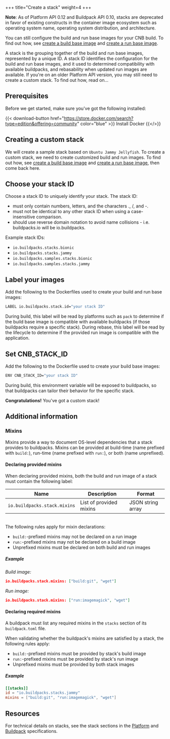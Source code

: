 +++
title="Create a stack"
weight=4
+++

<!--more-->

**Note**: As of Platform API 0.12 and Buildpack API 0.10, stacks are deprecated in favor of existing constructs in the container image ecosystem such as operating system name, operating system distribution, and architecture.

You can still configure the build and run base images for your CNB build.
To find out how, see [create a build base image](/docs/for-platform-operators/how-to/prepare-build-inputs/build-base/) and [create a run base image](/docs/for-platform-operators/how-to/prepare-build-inputs/run-base/).

A stack is the grouping together of the build and run base images, represented by a unique ID.
A stack ID identifies the configuration for the build and run base images, and it used to determined compatibility with available buildpacks, and rebasability when updated run images are available.
If you're on an older Platform API version, you may still need to create a custom stack.
To find out how, read on...

<!--more-->

## Prerequisites

Before we get started, make sure you've got the following installed: 

{{< download-button href="https://store.docker.com/search?type=edition&offering=community" color="blue" >}} Install Docker {{</>}}

## Creating a custom stack

We will create a sample stack based on `Ubuntu Jammy Jellyfish`. To create a custom stack, we need to create customized build and run images.
To find out how, see [create a build base image](/docs/for-platform-operators/how-to/prepare-build-inputs/build-base/) and [create a run base image](/docs/for-platform-operators/how-to/prepare-build-inputs/run-base/), then come back here.

## Choose your stack ID

Choose a stack ID to uniquely identify your stack. The stack ID:
  * must only contain numbers, letters, and the characters ., /, and -.
  * must not be identical to any other stack ID when using a case-insensitive comparison.
  * should use reverse domain notation to avoid name collisions - i.e. buildpacks.io will be io.buildpacks.

Example stack IDs:
  * `io.buildpacks.stacks.bionic`
  * `io.buildpacks.stacks.jammy`
  * `io.buildpacks.samples.stacks.bionic`
  * `io.buildpacks.samples.stacks.jammy`

## Label your images

Add the following to the Dockerfiles used to create your build and run base images:

```bash
LABEL io.buildpacks.stack.id="your stack ID"
```

During build, this label will be read by platforms such as `pack` to determine if the build base image is compatible with available buildpacks (if those buildpacks require a specific stack).
During rebase, this label will be read by the lifecycle to determine if the provided run image is compatible with the application.

## Set CNB_STACK_ID

Add the following to the Dockerfile used to create your build base images:

```bash
ENV CNB_STACK_ID="your stack ID"
```

During build, this environment variable will be exposed to buildpacks, so that buildpacks can tailor their behavior for the specific stack.

**Congratulations!** You've got a custom stack!

## Additional information

### Mixins

Mixins provide a way to document OS-level dependencies that a stack provides to buildpacks.
Mixins can be provided at build-time (name prefixed with `build:`), run-time (name prefixed with `run:`), or both (name unprefixed).

#### Declaring provided mixins

When declaring provided mixins, both the build and run image of a stack must contain the following label:

| Name                         | Description             | Format            |
|------------------------------|-------------------------|-------------------|
| `io.buildpacks.stack.mixins` | List of provided mixins | JSON string array |

\
The following rules apply for mixin declarations:

 - `build:`-prefixed mixins may not be declared on a run image
 - `run:`-prefixed mixins may not be declared on a build image
 - Unprefixed mixins must be declared on both build and run images

##### Example

_Build image:_
```json
io.buildpacks.stack.mixins: ["build:git", "wget"]
```

_Run image:_
```json
io.buildpacks.stack.mixins: ["run:imagemagick", "wget"]
```

#### Declaring required mixins

A buildpack must list any required mixins in the `stacks` section of its `buildpack.toml` file.

When validating whether the buildpack's mixins are satisfied by a stack, the following rules apply:

- `build:`-prefixed mixins must be provided by stack's build image
- `run:`-prefixed mixins must be provided by stack's run image
- Unprefixed mixins must be provided by both stack images

##### Example

```toml
[[stacks]]
id = "io.buildpacks.stacks.jammy"
mixins = ["build:git", "run:imagemagick", "wget"]
```

## Resources

For technical details on stacks, see the stack sections in the [Platform](https://github.com/buildpacks/spec/blob/main/platform.md#iobuildpacksstack-labels)
and [Buildpack](https://github.com/buildpacks/spec/blob/main/buildpack.md#buildpacktoml-toml-stacks-array) specifications.

[stack]: /docs/for-platform-operators/concepts/stack/
[builder]: /docs/for-platform-operators/concepts/builder/
[samples]: https://github.com/buildpacks/samples
